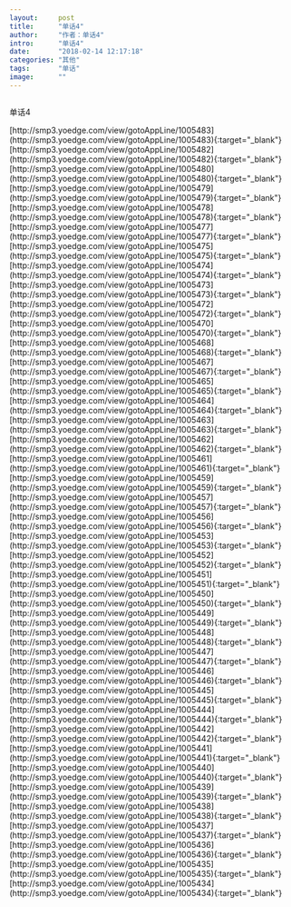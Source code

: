 ```yaml
---
layout:     post
title:      "单话4"
author:     "作者：单话4"
intro:      "单话4"
date:       "2018-02-14 12:17:18"
categories: "其他"
tags:       "单话"
image:      ""
---
```

<div style="text-align: center">
<p><img src=""/></p>
</div>
<p class="post-meta">
<span>单话4</span>
</p>
[http://smp3.yoedge.com/view/gotoAppLine/1005483](http://smp3.yoedge.com/view/gotoAppLine/1005483){:target="_blank"}
[http://smp3.yoedge.com/view/gotoAppLine/1005482](http://smp3.yoedge.com/view/gotoAppLine/1005482){:target="_blank"}
[http://smp3.yoedge.com/view/gotoAppLine/1005480](http://smp3.yoedge.com/view/gotoAppLine/1005480){:target="_blank"}
[http://smp3.yoedge.com/view/gotoAppLine/1005479](http://smp3.yoedge.com/view/gotoAppLine/1005479){:target="_blank"}
[http://smp3.yoedge.com/view/gotoAppLine/1005478](http://smp3.yoedge.com/view/gotoAppLine/1005478){:target="_blank"}
[http://smp3.yoedge.com/view/gotoAppLine/1005477](http://smp3.yoedge.com/view/gotoAppLine/1005477){:target="_blank"}
[http://smp3.yoedge.com/view/gotoAppLine/1005475](http://smp3.yoedge.com/view/gotoAppLine/1005475){:target="_blank"}
[http://smp3.yoedge.com/view/gotoAppLine/1005474](http://smp3.yoedge.com/view/gotoAppLine/1005474){:target="_blank"}
[http://smp3.yoedge.com/view/gotoAppLine/1005473](http://smp3.yoedge.com/view/gotoAppLine/1005473){:target="_blank"}
[http://smp3.yoedge.com/view/gotoAppLine/1005472](http://smp3.yoedge.com/view/gotoAppLine/1005472){:target="_blank"}
[http://smp3.yoedge.com/view/gotoAppLine/1005470](http://smp3.yoedge.com/view/gotoAppLine/1005470){:target="_blank"}
[http://smp3.yoedge.com/view/gotoAppLine/1005468](http://smp3.yoedge.com/view/gotoAppLine/1005468){:target="_blank"}
[http://smp3.yoedge.com/view/gotoAppLine/1005467](http://smp3.yoedge.com/view/gotoAppLine/1005467){:target="_blank"}
[http://smp3.yoedge.com/view/gotoAppLine/1005465](http://smp3.yoedge.com/view/gotoAppLine/1005465){:target="_blank"}
[http://smp3.yoedge.com/view/gotoAppLine/1005464](http://smp3.yoedge.com/view/gotoAppLine/1005464){:target="_blank"}
[http://smp3.yoedge.com/view/gotoAppLine/1005463](http://smp3.yoedge.com/view/gotoAppLine/1005463){:target="_blank"}
[http://smp3.yoedge.com/view/gotoAppLine/1005462](http://smp3.yoedge.com/view/gotoAppLine/1005462){:target="_blank"}
[http://smp3.yoedge.com/view/gotoAppLine/1005461](http://smp3.yoedge.com/view/gotoAppLine/1005461){:target="_blank"}
[http://smp3.yoedge.com/view/gotoAppLine/1005459](http://smp3.yoedge.com/view/gotoAppLine/1005459){:target="_blank"}
[http://smp3.yoedge.com/view/gotoAppLine/1005457](http://smp3.yoedge.com/view/gotoAppLine/1005457){:target="_blank"}
[http://smp3.yoedge.com/view/gotoAppLine/1005456](http://smp3.yoedge.com/view/gotoAppLine/1005456){:target="_blank"}
[http://smp3.yoedge.com/view/gotoAppLine/1005453](http://smp3.yoedge.com/view/gotoAppLine/1005453){:target="_blank"}
[http://smp3.yoedge.com/view/gotoAppLine/1005452](http://smp3.yoedge.com/view/gotoAppLine/1005452){:target="_blank"}
[http://smp3.yoedge.com/view/gotoAppLine/1005451](http://smp3.yoedge.com/view/gotoAppLine/1005451){:target="_blank"}
[http://smp3.yoedge.com/view/gotoAppLine/1005450](http://smp3.yoedge.com/view/gotoAppLine/1005450){:target="_blank"}
[http://smp3.yoedge.com/view/gotoAppLine/1005449](http://smp3.yoedge.com/view/gotoAppLine/1005449){:target="_blank"}
[http://smp3.yoedge.com/view/gotoAppLine/1005448](http://smp3.yoedge.com/view/gotoAppLine/1005448){:target="_blank"}
[http://smp3.yoedge.com/view/gotoAppLine/1005447](http://smp3.yoedge.com/view/gotoAppLine/1005447){:target="_blank"}
[http://smp3.yoedge.com/view/gotoAppLine/1005446](http://smp3.yoedge.com/view/gotoAppLine/1005446){:target="_blank"}
[http://smp3.yoedge.com/view/gotoAppLine/1005445](http://smp3.yoedge.com/view/gotoAppLine/1005445){:target="_blank"}
[http://smp3.yoedge.com/view/gotoAppLine/1005444](http://smp3.yoedge.com/view/gotoAppLine/1005444){:target="_blank"}
[http://smp3.yoedge.com/view/gotoAppLine/1005442](http://smp3.yoedge.com/view/gotoAppLine/1005442){:target="_blank"}
[http://smp3.yoedge.com/view/gotoAppLine/1005441](http://smp3.yoedge.com/view/gotoAppLine/1005441){:target="_blank"}
[http://smp3.yoedge.com/view/gotoAppLine/1005440](http://smp3.yoedge.com/view/gotoAppLine/1005440){:target="_blank"}
[http://smp3.yoedge.com/view/gotoAppLine/1005439](http://smp3.yoedge.com/view/gotoAppLine/1005439){:target="_blank"}
[http://smp3.yoedge.com/view/gotoAppLine/1005438](http://smp3.yoedge.com/view/gotoAppLine/1005438){:target="_blank"}
[http://smp3.yoedge.com/view/gotoAppLine/1005437](http://smp3.yoedge.com/view/gotoAppLine/1005437){:target="_blank"}
[http://smp3.yoedge.com/view/gotoAppLine/1005436](http://smp3.yoedge.com/view/gotoAppLine/1005436){:target="_blank"}
[http://smp3.yoedge.com/view/gotoAppLine/1005435](http://smp3.yoedge.com/view/gotoAppLine/1005435){:target="_blank"}
[http://smp3.yoedge.com/view/gotoAppLine/1005434](http://smp3.yoedge.com/view/gotoAppLine/1005434){:target="_blank"}


